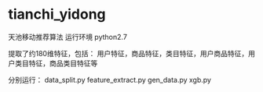 # tianchi_yidong
天池移动推荐算法
运行环境 python2.7

提取了约180维特征，包括：
用户特征，商品特征，类目特征，用户商品特征，用户类目特征，商品类目特征等

分别运行：
data_split.py
feature_extract.py
gen_data.py
xgb.py
